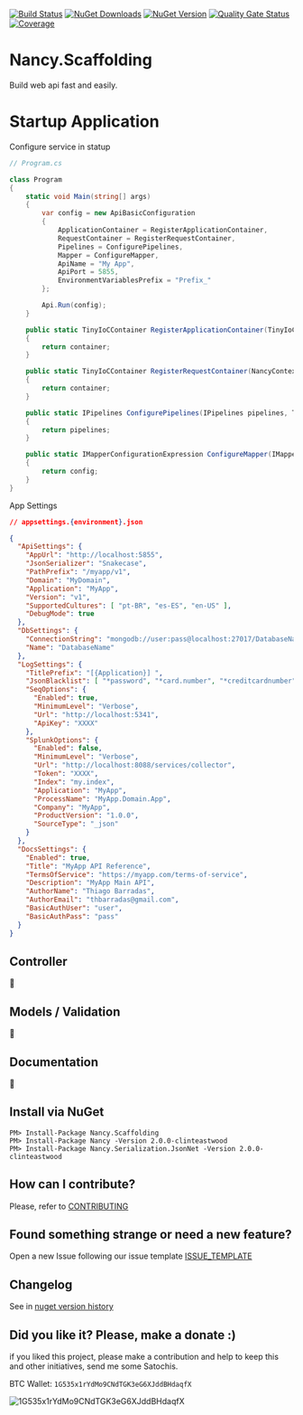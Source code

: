 [![Build Status](https://barradas.visualstudio.com/Contributions/_apis/build/status/NugetPackage/Nancy%20Scaffolding?branchName=master)](https://barradas.visualstudio.com/Contributions/_build/latest?definitionId=10&branchName=master)
[![NuGet Downloads](https://img.shields.io/nuget/dt/Nancy.Scaffolding.svg)](https://www.nuget.org/packages/Nancy.Scaffolding/)
[![NuGet Version](https://img.shields.io/nuget/v/Nancy.Scaffolding.svg)](https://www.nuget.org/packages/Nancy.Scaffolding/)
[![Quality Gate Status](https://sonarcloud.io/api/project_badges/measure?project=ThiagoBarradas_nancy-scaffolding&metric=alert_status)](https://sonarcloud.io/dashboard?id=ThiagoBarradas_nancy-scaffolding)
[![Coverage](https://sonarcloud.io/api/project_badges/measure?project=ThiagoBarradas_nancy-scaffolding&metric=coverage)](https://sonarcloud.io/dashboard?id=ThiagoBarradas_nancy-scaffolding)

# Nancy.Scaffolding

Build web api fast and easily.

# Startup Application

Configure service in statup
```c#
// Program.cs

class Program
{
    static void Main(string[] args)
    {
        var config = new ApiBasicConfiguration
        {
            ApplicationContainer = RegisterApplicationContainer,
            RequestContainer = RegisterRequestContainer,
            Pipelines = ConfigurePipelines,
            Mapper = ConfigureMapper,
            ApiName = "My App",
            ApiPort = 5855,
            EnvironmentVariablesPrefix = "Prefix_"
        };

        Api.Run(config);
    }

    public static TinyIoCContainer RegisterApplicationContainer(TinyIoCContainer container)
    {
        return container;
    }

    public static TinyIoCContainer RegisterRequestContainer(NancyContext context, TinyIoCContainer container)
    {
        return container;
    }

    public static IPipelines ConfigurePipelines(IPipelines pipelines, TinyIoCContainer container)
    {
        return pipelines;
    }

    public static IMapperConfigurationExpression ConfigureMapper(IMapperConfigurationExpression config, TinyIoCContainer container)
    {
        return config;
    }
}

```

App Settings
```json
// appsettings.{environment}.json

{
  "ApiSettings": {
    "AppUrl": "http://localhost:5855",
    "JsonSerializer": "Snakecase",
    "PathPrefix": "/myapp/v1",
    "Domain": "MyDomain",
    "Application": "MyApp",
    "Version": "v1",
    "SupportedCultures": [ "pt-BR", "es-ES", "en-US" ],
    "DebugMode": true
  },
  "DbSettings": {
    "ConnectionString": "mongodb://user:pass@localhost:27017/DatabaseName",
    "Name": "DatabaseName"
  },
  "LogSettings": {
    "TitlePrefix": "[{Application}] ",
    "JsonBlacklist": [ "*password", "*card.number", "*creditcardnumber", "*cvv" ],
    "SeqOptions": {
      "Enabled": true,
      "MinimumLevel": "Verbose",
      "Url": "http://localhost:5341",
      "ApiKey": "XXXX"
    },
    "SplunkOptions": {
      "Enabled": false,
      "MinimumLevel": "Verbose",
      "Url": "http://localhost:8088/services/collector",
      "Token": "XXXX",
      "Index": "my.index",
      "Application": "MyApp",
      "ProcessName": "MyApp.Domain.App",
      "Company": "MyApp",
      "ProductVersion": "1.0.0",
      "SourceType": "_json"
    }
  },
  "DocsSettings": {
    "Enabled": true,
    "Title": "MyApp API Reference",
    "TermsOfService": "https://myapp.com/terms-of-service",
    "Description": "MyApp Main API",
    "AuthorName": "Thiago Barradas",
    "AuthorEmail": "thbarradas@gmail.com",
    "BasicAuthUser": "user",
    "BasicAuthPass": "pass"
  }
}

```

## Controller

:construction:

## Models / Validation

:construction:

## Documentation

:construction:

## Install via NuGet

```
PM> Install-Package Nancy.Scaffolding
PM> Install-Package Nancy -Version 2.0.0-clinteastwood
PM> Install-Package Nancy.Serialization.JsonNet -Version 2.0.0-clinteastwood
```

## How can I contribute?
Please, refer to [CONTRIBUTING](.github/CONTRIBUTING.md)

## Found something strange or need a new feature?
Open a new Issue following our issue template [ISSUE_TEMPLATE](.github/ISSUE_TEMPLATE.md)

## Changelog
See in [nuget version history](https://www.nuget.org/packages/Nancy.Scaffolding)

## Did you like it? Please, make a donate :)

if you liked this project, please make a contribution and help to keep this and other initiatives, send me some Satochis.

BTC Wallet: `1G535x1rYdMo9CNdTGK3eG6XJddBHdaqfX`

![1G535x1rYdMo9CNdTGK3eG6XJddBHdaqfX](https://i.imgur.com/mN7ueoE.png)

